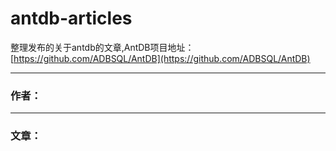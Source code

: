 # antdb-articles
整理发布的关于antdb的文章,AntDB项目地址：[https://github.com/ADBSQL/AntDB](https://github.com/ADBSQL/AntDB)

-------
### 作者：

-------
### 文章：

